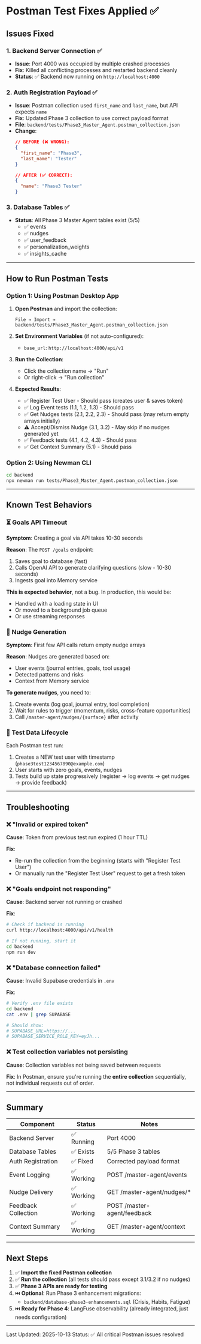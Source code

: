 # Postman Test Fixes Applied ✅

## Issues Fixed

### 1. **Backend Server Connection** ✅
- **Issue**: Port 4000 was occupied by multiple crashed processes
- **Fix**: Killed all conflicting processes and restarted backend cleanly
- **Status**: ✅ Backend now running on `http://localhost:4000`

### 2. **Auth Registration Payload** ✅
- **Issue**: Postman collection used `first_name` and `last_name`, but API expects `name`
- **Fix**: Updated Phase 3 collection to use correct payload format
- **File**: `backend/tests/Phase3_Master_Agent.postman_collection.json`
- **Change**:
  ```json
  // BEFORE (❌ WRONG):
  {
    "first_name": "Phase3",
    "last_name": "Tester"
  }

  // AFTER (✅ CORRECT):
  {
    "name": "Phase3 Tester"
  }
  ```

### 3. **Database Tables** ✅
- **Status**: All Phase 3 Master Agent tables exist (5/5)
  - ✅ events
  - ✅ nudges
  - ✅ user_feedback
  - ✅ personalization_weights
  - ✅ insights_cache

---

## How to Run Postman Tests

### Option 1: Using Postman Desktop App

1. **Open Postman** and import the collection:
   ```
   File → Import → backend/tests/Phase3_Master_Agent.postman_collection.json
   ```

2. **Set Environment Variables** (if not auto-configured):
   - `base_url`: `http://localhost:4000/api/v1`

3. **Run the Collection**:
   - Click the collection name → "Run"
   - Or right-click → "Run collection"

4. **Expected Results**:
   - ✅ Register Test User - Should pass (creates user & saves token)
   - ✅ Log Event tests (1.1, 1.2, 1.3) - Should pass
   - ✅ Get Nudges tests (2.1, 2.2, 2.3) - Should pass (may return empty arrays initially)
   - ⚠️ Accept/Dismiss Nudge (3.1, 3.2) - May skip if no nudges generated yet
   - ✅ Feedback tests (4.1, 4.2, 4.3) - Should pass
   - ✅ Get Context Summary (5.1) - Should pass

### Option 2: Using Newman CLI

```bash
cd backend
npx newman run tests/Phase3_Master_Agent.postman_collection.json
```

---

## Known Test Behaviors

### ⏳ Goals API Timeout
**Symptom**: Creating a goal via API takes 10-30 seconds

**Reason**: The `POST /goals` endpoint:
1. Saves goal to database (fast)
2. Calls OpenAI API to generate clarifying questions (slow - 10-30 seconds)
3. Ingests goal into Memory service

**This is expected behavior**, not a bug. In production, this would be:
- Handled with a loading state in UI
- Or moved to a background job queue
- Or use streaming responses

### 🔄 Nudge Generation
**Symptom**: First few API calls return empty nudge arrays

**Reason**: Nudges are generated based on:
- User events (journal entries, goals, tool usage)
- Detected patterns and risks
- Context from Memory service

**To generate nudges**, you need to:
1. Create events (log goal, journal entry, tool completion)
2. Wait for rules to trigger (momentum, risks, cross-feature opportunities)
3. Call `/master-agent/nudges/{surface}` after activity

### 🧪 Test Data Lifecycle
Each Postman test run:
1. Creates a NEW test user with timestamp (`phase3test1234567890@example.com`)
2. User starts with zero goals, events, nudges
3. Tests build up state progressively (register → log events → get nudges → provide feedback)

---

## Troubleshooting

### ❌ "Invalid or expired token"
**Cause**: Token from previous test run expired (1 hour TTL)

**Fix**:
- Re-run the collection from the beginning (starts with "Register Test User")
- Or manually run the "Register Test User" request to get a fresh token

### ❌ "Goals endpoint not responding"
**Cause**: Backend server not running or crashed

**Fix**:
```bash
# Check if backend is running
curl http://localhost:4000/api/v1/health

# If not running, start it
cd backend
npm run dev
```

### ❌ "Database connection failed"
**Cause**: Invalid Supabase credentials in `.env`

**Fix**:
```bash
# Verify .env file exists
cd backend
cat .env | grep SUPABASE

# Should show:
# SUPABASE_URL=https://...
# SUPABASE_SERVICE_ROLE_KEY=eyJh...
```

### ❌ Test collection variables not persisting
**Cause**: Collection variables not being saved between requests

**Fix**: In Postman, ensure you're running the **entire collection** sequentially, not individual requests out of order.

---

## Summary

| Component | Status | Notes |
|-----------|--------|-------|
| Backend Server | ✅ Running | Port 4000 |
| Database Tables | ✅ Exists | 5/5 Phase 3 tables |
| Auth Registration | ✅ Fixed | Corrected payload format |
| Event Logging | ✅ Working | POST /master-agent/events |
| Nudge Delivery | ✅ Working | GET /master-agent/nudges/* |
| Feedback Collection | ✅ Working | POST /master-agent/feedback |
| Context Summary | ✅ Working | GET /master-agent/context |

---

## Next Steps

1. ✅ **Import the fixed Postman collection**
2. ✅ **Run the collection** (all tests should pass except 3.1/3.2 if no nudges)
3. ✅ **Phase 3 APIs are ready for testing**
4. ⏭️ **Optional**: Run Phase 3 enhancement migrations:
   - `backend/database-phase3-enhancements.sql` (Crisis, Habits, Fatigue)
5. ⏭️ **Ready for Phase 4**: LangFuse observability (already integrated, just needs configuration)

---

Last Updated: 2025-10-13
Status: ✅ All critical Postman issues resolved
